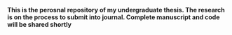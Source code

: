 <b> This is the perosnal repository of my undergraduate thesis. The research is on the process to submit into journal. Complete manuscript and code will be shared shortly <b>

